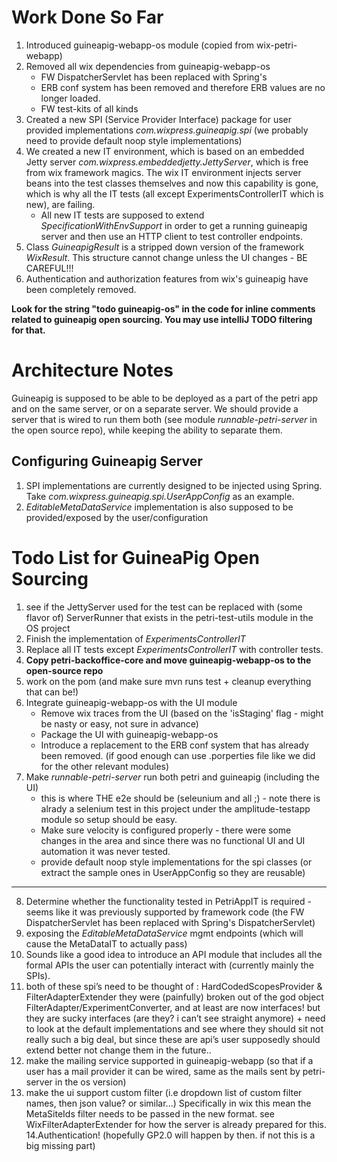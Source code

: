 Work Done So Far
================

1. Introduced guineapig-webapp-os module (copied from wix-petri-webapp)
2. Removed all wix dependencies from guineapig-webapp-os
    - FW DispatcherServlet has been replaced with Spring's
    - ERB conf system has been removed and therefore ERB values are no longer loaded.
    - FW test-kits of all kinds 
3. Created a new SPI (Service Provider Interface) package for user provided implementations _com.wixpress.guineapig.spi_ (we probably need to provide default noop style implementations) 
5. We created a new IT environment, which is based on an embedded Jetty server _com.wixpress.embeddedjetty.JettyServer_, which is free from wix framework magics. The wix IT environment injects server beans into the test classes themselves and now this capability is gone, which is why all the IT tests (all except ExperimentsControllerIT which is new), are failing.
    - All new IT tests are supposed to extend _SpecificationWithEnvSupport_ in order to get a running guineapig server and then use an HTTP client to test controller endpoints.
6. Class _GuineapigResult_ is a stripped down version of the framework _WixResult_. This structure cannot change unless the UI changes - BE CAREFUL!!!
7. Authentication and authorization features from wix's guineapig have been completely removed.
      
**Look for the string "todo guineapig-os" in the code for inline comments related to guineapig open sourcing. You may use intelliJ TODO filtering for that.**      

Architecture Notes
==================

Guineapig is supposed to be able to be deployed as a part of the petri app and on the same server, or on a separate server. We should provide a server that is wired to run them both (see module _runnable-petri-server_ in the open source repo), while keeping the ability to separate them.

Configuring Guineapig Server
----------------------------

1. SPI implementations are currently designed to be injected using Spring. Take _com.wixpress.guineapig.spi.UserAppConfig_ as an example.
2. _EditableMetaDataService_ implementation is also supposed to be provided/exposed by the user/configuration
  
   
Todo List for GuineaPig Open Sourcing
=====================================

1. see if the JettyServer used for the test can be replaced with (some flavor of) ServerRunner that exists in the petri-test-utils module in the OS project
2. Finish the implementation of _ExperimentsControllerIT_
3. Replace all IT tests except _ExperimentsControllerIT_ with controller tests. 
4. **Copy petri-backoffice-core and move guineapig-webapp-os to the open-source repo**
5. work on the pom (and make sure mvn runs test + cleanup everything that can be!)
6. Integrate guineapig-webapp-os with the UI module
    - Remove wix traces from the UI (based on the 'isStaging' flag - might be nasty or easy, not sure in advance)
    - Package the UI with guineapig-webapp-os
    - Introduce a replacement to the ERB conf system that has already been removed. (if good enough can use .porperties file like we did for the other relevant modules)
7. Make _runnable-petri-server_ run both petri and guineapig (including the UI) 
    - this is where THE e2e should be (seleunium and all ;) - note there is alrady a selenium test in this project under the amplitude-testapp module so setup should be easy.
    - Make sure velocity is configured properly - there were some changes in the area and since there was no functional UI and UI automation it was never tested.
    - provide default noop style implementations for the spi classes (or extract the sample ones in UserAppConfig so they are reusable)

---------------------------

8. Determine whether the functionality tested in PetriAppIT is required - seems like it was previously supported by framework code (the FW DispatcherServlet has been replaced with Spring's DispatcherServlet)
9. exposing the _EditableMetaDataService_ mgmt endpoints (which will cause the MetaDataIT to actually pass)
10. Sounds like a good idea to introduce an API module that includes all the formal APIs the user can potentially interact with (currently mainly the SPIs).
11. both of these spi’s need to be thought of : HardCodedScopesProvider & FilterAdapterExtender
they were (painfully) broken out of the god object FilterAdapter/ExperimentConverter, and at least are now interfaces!
but they are sucky interfaces (are they? i can’t see straight anymore) + need to look at the default implementations and see where they should sit
not really such a big deal, but since these are api’s user supposedly should extend better not change them in the future..
12. make the mailing service supported in guineapig-webapp (so that if a user has a mail provider it can be wired, same as the mails sent by petri-server in the os version)
13. make the ui support custom filter (i.e dropdown list of custom filter names, then json value? or similar...) 
Specifically in wix this mean the MetaSiteIds filter needs to be passed in the new format. see WixFilterAdapterExtender for how the server is already prepared for this.
14.Authentication! (hopefully GP2.0 will happen by then. if not this is a big missing part)





